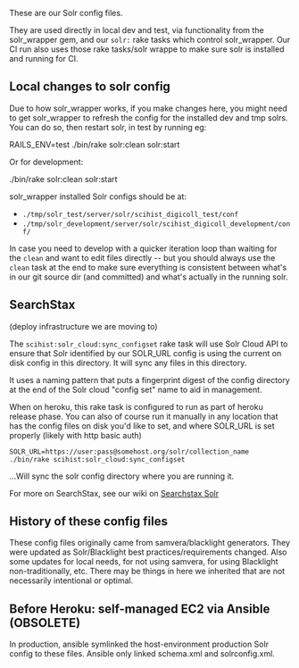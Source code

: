 These are our Solr config files.

They are used directly in local dev and test, via functionality from the solr_wrapper gem, and our `solr:` rake tasks which control solr_wrapper. Our CI run also uses those rake tasks/solr wrappe to make sure solr is installed and running for CI.

## Local changes to solr config

Due to how solr_wrapper works, if you make changes here, you might need to get solr_wrapper to refresh the config for the installed dev and tmp solrs. You can do so, then restart solr, in test by running eg:

   RAILS_ENV=test ./bin/rake solr:clean solr:start

Or for development:

  ./bin/rake solr:clean solr:start

solr_wrapper installed Solr configs should be at:

* `./tmp/solr_test/server/solr/scihist_digicoll_test/conf`
* `./tmp/solr_development/server/solr/scihist_digicoll_development/conf/`

In case you need to develop with a quicker iteration loop than waiting for the `clean` and want to edit files directly -- but you should always use the `clean` task at the end to make sure everything is consistent between what's in our git source dir (and committed) and what's actually in the running solr.

## SearchStax

(deploy infrastructure we are moving to)

The `scihist:solr_cloud:sync_configset` rake task will use Solr Cloud API to
ensure that Solr identified by our SOLR_URL config is using the current on
disk config in this directory. It will sync any files in this directory.

It uses a naming pattern that puts a fingerprint digest of the config directory
at the end of the Solr cloud "config set" name to aid in management.

When on heroku, this rake task is configured to run as part of heroku release phase.
You can also of course run it manually in any location that has the config files
on disk you'd like to set, and where SOLR_URL is set properly (likely with
http basic auth)

    SOLR_URL=https://user:pass@somehost.org/solr/collection_name ./bin/rake scihist:solr_cloud:sync_configset

...Will sync the solr config directory where you are running it.

For more on SearchStax, see our wiki on [Searchstax Solr](https://chemheritage.atlassian.net/l/c/NRZz1d6v)


## History of these config files

These config files originally came from samvera/blacklight generators. They were updated as Solr/Blacklight best practices/requirements changed. Also some updates for local needs, for not using samvera, for using Blacklight non-traditionally, etc.  There may be things in here we inherited
that are not necessarily intentional or optimal.


## Before Heroku: self-managed EC2 via Ansible (OBSOLETE)

In production, ansible symlinked the host-environment production Solr config to these files. Ansible only linked schema.xml and solrconfig.xml.

